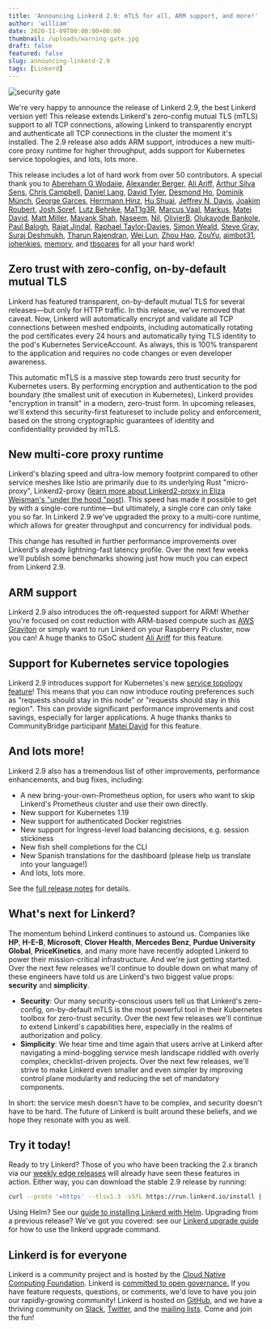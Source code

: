 ```yaml
---
title: 'Announcing Linkerd 2.9: mTLS for all, ARM support, and more!'
author: 'william'
date: 2020-11-09T00:00:00+00:00
thumbnail: /uploads/warning-gate.jpg
draft: false
featured: false
slug: announcing-linkerd-2.9
tags: [Linkerd]
---
```


![security gate](/uploads/warning-gate.jpg)

We're very happy to announce the release of Linkerd 2.9, the best Linkerd
version yet! This release extends Linkerd's zero-config mutual TLS (mTLS)
support to all TCP connections, allowing Linkerd to transparently encrypt and
authenticate all TCP connections in the cluster the moment it's installed. The
2.9 release also adds ARM support, introduces a new multi-core proxy runtime for
higher throughput, adds support for Kubernetes service topologies, and lots,
lots more.

This release includes a lot of hard work from over 50 contributors. A special
thank you to [Abereham G Wodajie](https://github.com/Abrishges),
[Alexander Berger](https://github.com/alex-berger),
[Ali Ariff](https://github.com/aliariff),
[Arthur Silva Sens](https://github.com/ArthurSens),
[Chris Campbell](https://github.com/campbel),
[Daniel Lang](https://github.com/mavrick),
[David Tyler](https://github.com/DaveTCode),
[Desmond Ho](https://github.com/DesmondH0),
[Dominik Münch](https://github.com/muenchdo),
[George Garces](https://github.com/jgarces21),
[Herrmann Hinz](https://github.com/HerrmannHinz),
[Hu Shuai](https://github.com/hs0210),
[Jeffrey N. Davis](https://github.com/penland365),
[Joakim Roubert](https://github.com/joakimr-axis),
[Josh Soref](https://github.com/jsoref),
[Lutz Behnke](https://github.com/cypherfox),
[MaT1g3R](https://github.com/MaT1g3R), [Marcus Vaal](https://github.com/mvaal),
[Markus](https://github.com/mbettsteller),
[Matei David](https://github.com/mateiidavid),
[Matt Miller](https://github.com/mmiller1),
[Mayank Shah](https://github.com/mayankshah1607),
[Naseem](https://github.com/naseemkullah), [Nil](https://github.com/c-n-c),
[OlivierB](https://github.com/olivierboudet),
[Olukayode Bankole](https://github.com/rbankole),
[Paul Balogh](https://github.com/javaducky),
[Rajat Jindal](https://github.com/rajatjindal),
[Raphael Taylor-Davies](https://github.com/tustvold),
[Simon Weald](https://github.com/glitchcrab),
[Steve Gray](https://github.com/steve-gray),
[Suraj Deshmukh](https://github.com/surajssd),
[Tharun Rajendran](https://github.com/tharun208),
[Wei Lun](https://github.com/WLun001), [Zhou Hao](https://github.com/zhouhao3),
[ZouYu](https://github.com/Hellcatlk), [aimbot31](https://github.com/aimbot31),
[iohenkies](https://github.com/iohenkies), [memory](https://github.com/memory),
and [tbsoares](https://github.com/tbsoares) for all your hard work!

## Zero trust with zero-config, on-by-default mutual TLS

Linkerd has featured transparent, on-by-default mutual TLS for several
releases—but only for HTTP traffic. In this release, we've removed that caveat.
Now, Linkerd will automatically encrypt and validate all TCP connections between
meshed endpoints, including automatically rotating the pod certificates every 24
hours and automatically tying TLS identity to the pod's Kubernetes
ServiceAccount. As always, this is 100% transparent to the application and
requires no code changes or even developer awareness.

This automatic mTLS is a massive step towards zero trust security for Kubernetes
users. By performing encryption and authentication to the pod boundary (the
smallest unit of execution in Kubernetes), Linkerd provides "encryption in
transit" in a modern, zero-trust form. In upcoming releases, we'll extend this
security-first featureset to include policy and enforcement, based on the strong
cryptographic guarantees of identity and confidentiality provided by mTLS.

## New multi-core proxy runtime

Linkerd's blazing speed and ultra-low memory footprint compared to other service
meshes like Istio are primarily due to its underlying Rust "micro-proxy",
Linkerd2-proxy
([learn more about Linkerd2-proxy in Eliza Weisman's "under the hood "post](https://linkerd.io/2020/07/23/under-the-hood-of-linkerds-state-of-the-art-rust-proxy-linkerd2-proxy/)).
This speed has made it possible to get by with a single-core runtime—but
ultimately, a single core can only take you so far. In Linkerd 2.9 we've
upgraded the proxy to a multi-core runtime, which allows for greater throughput
and concurrency for individual pods.

This change has resulted in further performance improvements over Linkerd's
already lightning-fast latency profile. Over the next few weeks we'll publish
some benchmarks showing just how much you can expect from Linkerd 2.9.

## ARM support

Linkerd 2.9 also introduces the oft-requested support for ARM! Whether you're
focused on cost reduction with ARM-based compute such as
[AWS Graviton](https://aws.amazon.com/ec2/graviton/) or simply want to run
Linkerd on your Raspberry Pi cluster, now you can! A huge thanks to GSoC student
[Ali Ariff](https://github.com/aliariff) for this feature.

## Support for Kubernetes service topologies

Linkerd 2.9 introduces support for Kubernetes's new
[service topology feature](https://kubernetes.io/docs/concepts/services-networking/service-topology/)!
This means that you can now introduce routing preferences such as "requests
should stay in this node" or "requests should stay in this region". This can
provide significant performance improvements and cost savings, especially for
larger applications. A huge thanks thanks to CommunityBridge participant
[Matei David](https://github.com/mateiidavid) for this feature.

## And lots more!

Linkerd 2.9 also has a tremendous list of other improvements, performance
enhancements, and bug fixes, including:

- A new bring-your-own-Prometheus option, for users who want to skip Linkerd's
  Prometheus cluster and use their own directly.
- New support for Kubernetes 1.19
- New support for authenticated Docker registries
- New support for Ingress-level load balancing decisions, e.g. session
  stickiness
- New fish shell completions for the CLI
- New Spanish translations for the dashboard (please help us translate into your
  language!)
- And lots, lots more.

See the
[full release notes](https://github.com/linkerd/linkerd2/releases/tag/stable-2.9.0)
for details.

## What's next for Linkerd?

The momentum behind Linkerd continues to astound us. Companies like **HP**,
**H-E-B**, **Microsoft**, **Clover Health**, **Mercedes Benz**, **Purdue
University Global**, **PriceKinetics**, and many more have recently adopted
Linkerd to power their mission-critical infrastructure. And we're just getting
started. Over the next few releases we'll continue to double down on what many
of these engineers have told us are Linkerd's two biggest value props:
**security** and **simplicity**.

- **Security**: Our many security-conscious users tell us that Linkerd's
  zero-config, on-by-default mTLS is the most powerful tool in their Kubernetes
  toolbox for zero-trust security. Over the next few releases we'll continue to
  extend Linkerd's capabilities here, especially in the realms of authorization
  and policy.
- **Simplicity**: We hear time and time again that users arrive at Linkerd after
  navigating a mind-boggling service mesh landscape riddled with overly complex,
  checklist-driven projects. Over the next few releases, we'll strive to make
  Linkerd even smaller and even simpler by improving control plane modularity
  and reducing the set of mandatory components.

In short: the service mesh doesn't have to be complex, and security doesn't have
to be hard. The future of Linkerd is built around these beliefs, and we hope
they resonate with you as well.

## Try it today!

Ready to try Linkerd? Those of you who have been tracking the 2.x branch via our
[weekly edge releases](https://linkerd.io/2/edge) will already have seen these
features in action. Either way, you can download the stable 2.9 release by
running:

```bash
curl --proto '=https' --tlsv1.3 -sSfL https://run.linkerd.io/install | sh
```

Using Helm? See our
[guide to installing Linkerd with Helm](https://linkerd.io/2/tasks/install-helm/).
Upgrading from a previous release? We've got you covered: see our
[Linkerd upgrade guide](https://linkerd.io/2/tasks/upgrade/) for how to use the
linkerd upgrade command.

## Linkerd is for everyone

Linkerd is a community project and is hosted by the
[Cloud Native Computing Foundation](https://cncf.io/). Linkerd is
[committed to open governance.](https://linkerd.io/2019/10/03/linkerds-commitment-to-open-governance/)
If you have feature requests, questions, or comments, we'd love to have you join
our rapidly-growing community! Linkerd is hosted on
[GitHub](https://github.com/linkerd/), and we have a thriving community on
[Slack](https://slack.linkerd.io/), [Twitter](https://twitter.com/linkerd), and
the [mailing lists](https://linkerd.io/2/get-involved/). Come and join the fun!
